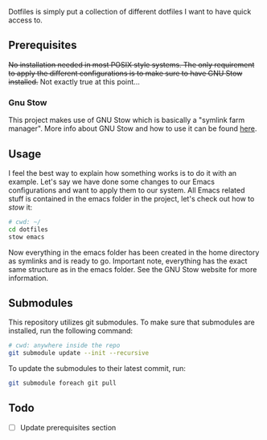 
Dotfiles is simply put a collection of different dotfiles I want to have quick access to.

## Prerequisites

~~No installation needed in most POSIX style systems. The only requirement to apply the different configurations is to make sure to have GNU Stow installed.~~ Not exactly true at this point...

### Gnu Stow

This project makes use of GNU Stow which is basically a "symlink farm manager". More info about GNU Stow and how to use it can be found [here](https://www.gnu.org/software/stow/).

## Usage

I feel the best way to explain how something works is to do it with an example. Let's say we have done some changes to our Emacs configurations and want to apply them to our system. All Emacs related stuff is contained in the emacs folder in the project, let's check out how to *stow* it:

```bash
# cwd: ~/
cd dotfiles
stow emacs
```

Now everything in the emacs folder has been created in the home directory as symlinks and is ready to go. Important note, everything has the exact same structure as in the emacs folder. See the GNU Stow website for more information.

## Submodules
This repository utilizes git submodules. To make sure that submodules are installed, run the following command:
```bash
# cwd: anywhere inside the repo
git submodule update --init --recursive
```
To update the submodules to their latest commit, run:
```bash
git submodule foreach git pull
```

## Todo
- [ ] Update prerequisites section

